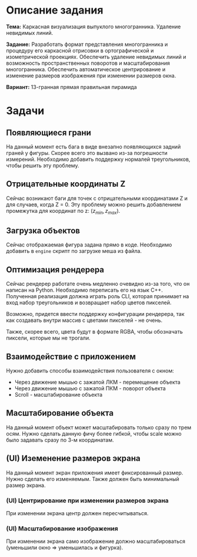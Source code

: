 # Описание задания

**Тема:** Каркасная визуализация выпуклого многогранника. Удаление невидимых линий.

**Задание:** Разработать формат представления многогранника и процедуру его каркасной отрисовки в ортографической и
изометрической проекциях. Обеспечить удаление невидимых линий и возможность пространственных поворотов и
масштабирования многогранника. Обеспечить автоматическое центрирование и изменение размеров изображения при
изменении размеров окна.

**Вариант:** 13-гранная прямая правильная пирамида

# Задачи

## Появляющиеся грани

На данный момент есть бага в виде внезапно появляющихся задний граней у фигуры. Скорее всего
это вызвано из-за погрешности измерений. Необходимо добавить поддержку нормалей треугольников,
чтобы решить эту проблему.

## Отрицательные координаты Z

Сейчас возникают баги для точек с отрицательными координатами Z и для случаев, когда Z = 0. Эту
проблему можно решить добавлением промежутка для координат по z: $(z_{min}, z_{max})$.

## Загрузка объектов

Сейчас отображаемая фигура задана прямо в коде. Необходимо добавить в `engine` скрипт по загрузке меша
из файла.

## Оптимизация рендерера

Сейчас рендерер работате очень медленно очевидно из-за того, что он написан на Python. Необходимо переписать
его на язык C++. Полученная реализация должна играть роль CLI, которая принимает на вход набор треугольников
и возвращает набор цветов пикселей.

Возможно, придется ввести поддержку конфигурации рендерера, так как создавать внутри массив с цветами пикселей - 
не очень.

Также, скорее всего, цвета будут в формате RGBA, чтобы обозначать пиксели, которые мы не трогали.

## Взаимодействие с приложением

Нужно добавить способы взаимодействия пользователя с окном:
- Через движение мышью с зажатой ЛКМ - перемещение объекта
- Через движение мышью с зажатой ПКМ - поворот объекта
- Scroll - масштабирование объекта

## Масштабирование объекта

На данный момент объект может масштабировать только сразу по трем осям. Нужно сделать данную фичу более гибкой,
чтобы scale можно было задавать сразу по 3-м координатам.

## (UI) Иземенение размеров экрана

На данный момент экран приложения имеет фиксированный размер. Нужно сделать его изменяемым. Также должен быть
минимальный размер экрана.

### (UI) Центрирование при изменении размеров экрана

При изменении экрана центр должен пересчитываться.

### (UI) Масштабирование изображения

При изменении экрана само изображение должно масштабироваться (уменьшили окно => уменьшилась и фигурка).
